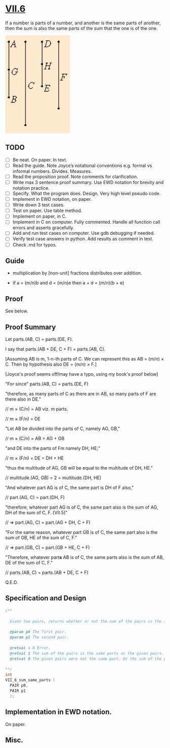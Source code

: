 # [VII.6](https://mathcs.clarku.edu/~djoyce/java/elements/bookVII/propVII6.html)

If a number is parts of a number, and another is the same parts of another, then the sum is also the same parts of the sum that the one is of the one.

![VII.6](VII.6.png)

## TODO

* [ ] Be neat. On paper. In text.
* [ ] Read the guide. Note Joyce’s notational conventions e.g. formal vs informal numbers. Divides. Measures.
* [ ] Read the proposition proof. Note comments for clarification.
* [ ] Write max 3 sentence proof summary. Use EWD notation for brevity and notation practice.
* [ ] Specify. What the program does. Design. Very high level pseudo code.
* [ ] Implement in EWD notation, on paper.
* [ ] Write down 3 test cases.
* [ ] Test on paper. Use table method.
* [ ] Implement on paper, in C. 
* [ ] Implement in C on computer. Fully commented. Handle all function call errors and asserts gracefully.
* [ ] Add and run test cases on computer. Use gdb debugging if needed.
* [ ] Verify test case answers in python. Add results as comment in test.
* [ ] Check .md for typos.

## Guide

* multiplication by [non-unit] fractions distributes over addition.

* if a = (m/n)b and d = (m/n)e then a + d = (m/n)(b + e)

## Proof 

See below.

## Proof Summary

Let parts.(AB, C) = parts.(DE, F).

I say that parts.(AB + DE, C + F) = parts.(AB, C).

[Assuming AB is m, 1-n-th parts of C. We can represent this as AB = (m/n) × C. Then by hypothesis also DE = (m/n) × F.]

[Joyce's proof seems off/may have a typo, using my book's proof below]

"For since" parts.(AB, C) = parts.(DE, F)

"therefore, as many parts of C as there are in AB, so many parts of F are there also in DE."

// m × (C/n) = AB viz. m parts.

// m × (F/n) = DE

"Let AB be divided into the parts of C, namely AG, GB,"

//  m × (C/n) = AB = AG + GB

"and DE into the parts of Fm namely DH, HE;"

// m × (F/n) = DE = DH + HE

"thus the multitude of AG, GB will be equal to the multitude of DH, HE."

// multitude.(AG, GB) = 2 = multitude.(DH, HE)

"And whatever part AG is of C, the same part is DH of F also,"

// part.(AG, C) = part.(DH, F)

"therefore, whatever part AG is of C, the same part also is the sum of AG, DH of the sum of C, F. [VII.5]"

// ⇒ part.(AG, C) = part.(AG + DH, C + F)

"For the same reason, whatever part GB is of C, the same part also is the sum of GB, HE of the sum of C, F."

// ⇒ part.(GB, C) = part.(GB + HE, C + F)

"Therefore, whatever part**s** AB is of C, the same parts also is the sum of AB, DE of the sum of C, F."

// parts.(AB, C) = parts.(AB + DE, C + F)

Q.E.D.

## Specification and Design

```C
/**

  Given two pairs, returns whether or not the sum of the pairs is the same parts as each given pair.

  @param p0 The first pair.
  @param p1 The second pair.

  @retval < 0 Error.
  @retval 1 The sum of the pairs is the same parts as the given pairs.
  @retval 0 The given pairs were not the same part. Or the sum of the pairs was not the same part as the given pairs (which should be impossible).
  
**/
int
VII_6_sum_same_parts (
  PAIR p0,
  PAIR p1
  );
```

## Implementation in EWD notation.

On paper.

## Misc.

